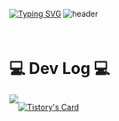 <!-- ![header](https://capsule-render.vercel.app/api?type=waving&color=B2EBF4&text=&animation=twinkling&height=80) -->
<!-- [![Typing SVG](https://readme-typing-svg.demolab.com?font=Alkatra&weight=500&size=45&duration=3500&pause=3&color=FFAE13&center=false&vCenter=false&multiline=true&repeat=true&width=1000&height=130&lines=🌻+Welcome+to+Yoojin's+GitHub)](https://git.io/typing-svg) -->

[![Typing SVG](https://readme-typing-svg.demolab.com?font=Alkatra&weight=500&size=45&duration=3500&pause=3&color=B2EBF4&center=false&vCenter=false&multiline=true&repeat=true&width=1000&height=70&lines=　　Welcome+to+Yoojin's+GitHub)](https://git.io/typing-svg)
![header](https://capsule-render.vercel.app/api?type=waving&color=B2EBF4&height=120&animation=fadeIn&section=footer&text=✈️☁️&fontAlign=80)

<br>

# 💻 Dev Log 💻 
<div style="display:flex; flex-direction:row;">
  <br>
  <a href="https://d0u0b.tistory.com/">
      <img src="https://img.shields.io/badge/tistory-000000?style=for-the-badge&logo=Tistory&logoColor=white"/>
  </a>
  <br>
  
  [![Tistory's Card](https://github-readme-tistory-card.vercel.app/api?name=d0u0b&theme=default)](https://github.com/loosie/github-readme-tistory-card)

</div>
<br><br>



